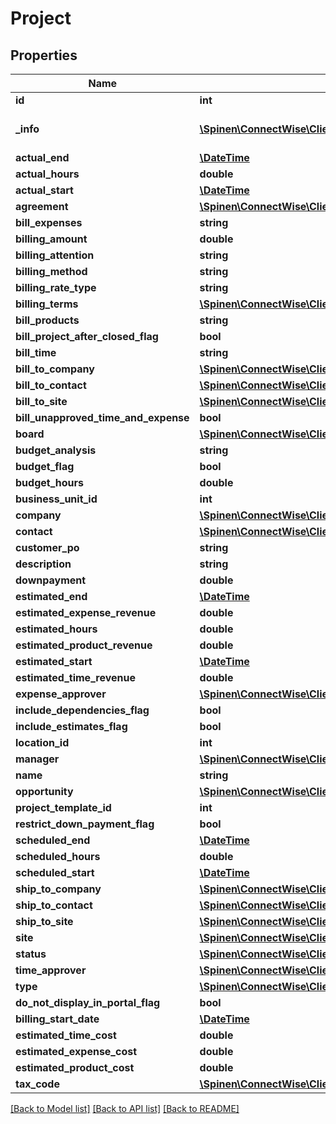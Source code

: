 # Project

## Properties
Name | Type | Description | Notes
------------ | ------------- | ------------- | -------------
**id** | **int** |  | [optional] 
**_info** | [**\Spinen\ConnectWise\Clients\Project\Model\Metadata**](Metadata.md) | Metadata of the entity | [optional] 
**actual_end** | [**\DateTime**](\DateTime.md) |  | [optional] 
**actual_hours** | **double** |  | [optional] 
**actual_start** | [**\DateTime**](\DateTime.md) |  | [optional] 
**agreement** | [**\Spinen\ConnectWise\Clients\Project\Model\AgreementReference**](AgreementReference.md) |  | [optional] 
**bill_expenses** | **string** |  | [optional] 
**billing_amount** | **double** |  | [optional] 
**billing_attention** | **string** |  | [optional] 
**billing_method** | **string** |  | 
**billing_rate_type** | **string** |  | [optional] 
**billing_terms** | [**\Spinen\ConnectWise\Clients\Project\Model\BillingTermsReference**](BillingTermsReference.md) |  | [optional] 
**bill_products** | **string** |  | [optional] 
**bill_project_after_closed_flag** | **bool** |  | [optional] 
**bill_time** | **string** |  | [optional] 
**bill_to_company** | [**\Spinen\ConnectWise\Clients\Project\Model\CompanyReference**](CompanyReference.md) |  | [optional] 
**bill_to_contact** | [**\Spinen\ConnectWise\Clients\Project\Model\ContactReference**](ContactReference.md) |  | [optional] 
**bill_to_site** | [**\Spinen\ConnectWise\Clients\Project\Model\SiteReference**](SiteReference.md) |  | [optional] 
**bill_unapproved_time_and_expense** | **bool** |  | [optional] 
**board** | [**\Spinen\ConnectWise\Clients\Project\Model\ProjectBoardReference**](ProjectBoardReference.md) |  | 
**budget_analysis** | **string** |  | [optional] 
**budget_flag** | **bool** |  | [optional] 
**budget_hours** | **double** |  | [optional] 
**business_unit_id** | **int** |  | [optional] 
**company** | [**\Spinen\ConnectWise\Clients\Project\Model\CompanyReference**](CompanyReference.md) |  | 
**contact** | [**\Spinen\ConnectWise\Clients\Project\Model\ContactReference**](ContactReference.md) |  | [optional] 
**customer_po** | **string** |  | [optional] 
**description** | **string** |  | [optional] 
**downpayment** | **double** |  | [optional] 
**estimated_end** | [**\DateTime**](\DateTime.md) |  | 
**estimated_expense_revenue** | **double** |  | [optional] 
**estimated_hours** | **double** |  | [optional] 
**estimated_product_revenue** | **double** |  | [optional] 
**estimated_start** | [**\DateTime**](\DateTime.md) |  | 
**estimated_time_revenue** | **double** |  | [optional] 
**expense_approver** | [**\Spinen\ConnectWise\Clients\Project\Model\MemberReference**](MemberReference.md) |  | [optional] 
**include_dependencies_flag** | **bool** |  | [optional] 
**include_estimates_flag** | **bool** |  | [optional] 
**location_id** | **int** |  | [optional] 
**manager** | [**\Spinen\ConnectWise\Clients\Project\Model\MemberReference**](MemberReference.md) |  | [optional] 
**name** | **string** |  | 
**opportunity** | [**\Spinen\ConnectWise\Clients\Project\Model\OpportunityReference**](OpportunityReference.md) |  | [optional] 
**project_template_id** | **int** |  | [optional] 
**restrict_down_payment_flag** | **bool** |  | [optional] 
**scheduled_end** | [**\DateTime**](\DateTime.md) |  | [optional] 
**scheduled_hours** | **double** |  | [optional] 
**scheduled_start** | [**\DateTime**](\DateTime.md) |  | [optional] 
**ship_to_company** | [**\Spinen\ConnectWise\Clients\Project\Model\CompanyReference**](CompanyReference.md) |  | [optional] 
**ship_to_contact** | [**\Spinen\ConnectWise\Clients\Project\Model\ContactReference**](ContactReference.md) |  | [optional] 
**ship_to_site** | [**\Spinen\ConnectWise\Clients\Project\Model\SiteReference**](SiteReference.md) |  | [optional] 
**site** | [**\Spinen\ConnectWise\Clients\Project\Model\SiteReference**](SiteReference.md) |  | [optional] 
**status** | [**\Spinen\ConnectWise\Clients\Project\Model\ProjectStatusReference**](ProjectStatusReference.md) |  | [optional] 
**time_approver** | [**\Spinen\ConnectWise\Clients\Project\Model\MemberReference**](MemberReference.md) |  | [optional] 
**type** | [**\Spinen\ConnectWise\Clients\Project\Model\ProjectTypeReference**](ProjectTypeReference.md) |  | [optional] 
**do_not_display_in_portal_flag** | **bool** |  | [optional] 
**billing_start_date** | [**\DateTime**](\DateTime.md) |  | [optional] 
**estimated_time_cost** | **double** |  | [optional] 
**estimated_expense_cost** | **double** |  | [optional] 
**estimated_product_cost** | **double** |  | [optional] 
**tax_code** | [**\Spinen\ConnectWise\Clients\Project\Model\TaxCodeReference**](TaxCodeReference.md) |  | [optional] 

[[Back to Model list]](../README.md#documentation-for-models) [[Back to API list]](../README.md#documentation-for-api-endpoints) [[Back to README]](../README.md)


